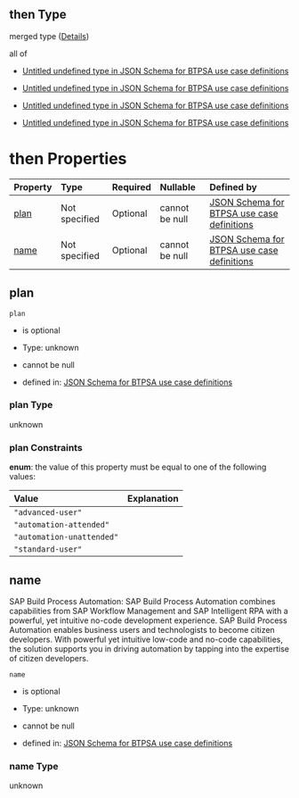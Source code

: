 ## then Type

merged type ([Details](btpsa-usecase-properties-services-items-allof-1-then-allof-91-then.md))

all of

*   [Untitled undefined type in JSON Schema for BTPSA use case definitions](btpsa-usecase-properties-services-items-allof-1-then-allof-91-then-allof-0.md "check type definition")

*   [Untitled undefined type in JSON Schema for BTPSA use case definitions](btpsa-usecase-properties-services-items-allof-1-then-allof-91-then-allof-1.md "check type definition")

*   [Untitled undefined type in JSON Schema for BTPSA use case definitions](btpsa-usecase-properties-services-items-allof-1-then-allof-91-then-allof-2.md "check type definition")

*   [Untitled undefined type in JSON Schema for BTPSA use case definitions](btpsa-usecase-properties-services-items-allof-1-then-allof-91-then-allof-3.md "check type definition")

# then Properties

| Property      | Type          | Required | Nullable       | Defined by                                                                                                                                                                                                            |
| :------------ | :------------ | :------- | :------------- | :-------------------------------------------------------------------------------------------------------------------------------------------------------------------------------------------------------------------- |
| [plan](#plan) | Not specified | Optional | cannot be null | [JSON Schema for BTPSA use case definitions](btpsa-usecase-properties-services-items-allof-1-then-allof-91-then-properties-plan.md "undefined#/properties/services/items/allOf/1/then/allOf/91/then/properties/plan") |
| [name](#name) | Not specified | Optional | cannot be null | [JSON Schema for BTPSA use case definitions](btpsa-usecase-properties-services-items-allof-1-then-allof-91-then-properties-name.md "undefined#/properties/services/items/allOf/1/then/allOf/91/then/properties/name") |

## plan



`plan`

*   is optional

*   Type: unknown

*   cannot be null

*   defined in: [JSON Schema for BTPSA use case definitions](btpsa-usecase-properties-services-items-allof-1-then-allof-91-then-properties-plan.md "undefined#/properties/services/items/allOf/1/then/allOf/91/then/properties/plan")

### plan Type

unknown

### plan Constraints

**enum**: the value of this property must be equal to one of the following values:

| Value                     | Explanation |
| :------------------------ | :---------- |
| `"advanced-user"`         |             |
| `"automation-attended"`   |             |
| `"automation-unattended"` |             |
| `"standard-user"`         |             |

## name

SAP Build Process Automation: SAP Build Process Automation combines capabilities from SAP Workflow Management and SAP Intelligent RPA with a powerful, yet intuitive no-code development experience. SAP Build Process Automation enables business users and technologists to become citizen developers. With powerful yet intuitive low-code and no-code capabilities, the solution supports you in driving automation by tapping into the expertise of citizen developers.

`name`

*   is optional

*   Type: unknown

*   cannot be null

*   defined in: [JSON Schema for BTPSA use case definitions](btpsa-usecase-properties-services-items-allof-1-then-allof-91-then-properties-name.md "undefined#/properties/services/items/allOf/1/then/allOf/91/then/properties/name")

### name Type

unknown
